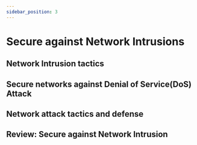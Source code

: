 ```yaml
---
sidebar_position: 3
---
```


# Secure against Network Intrusions


## Network Intrusion tactics


## Secure networks against Denial of Service(DoS) Attack


## Network attack tactics and defense


## Review: Secure against Network Intrusion

